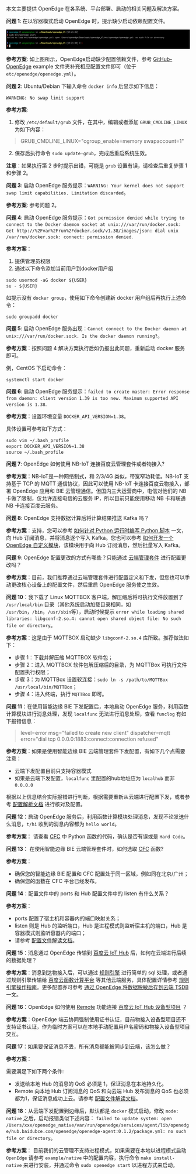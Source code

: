 本文主要提供 OpenEdge 在各系统、平台部署、启动的相关问题及解决方案。

**问题 1**: 在以容器模式启动 OpenEdge 时，提示缺少启动依赖配置文件。

![图片](../images/faq/docker-engine-conf-miss.png)

**参考方案**: 如上图所示，OpenEdge启动缺少配置依赖文件，参考 [GitHub-OpenEdge](https://github.com/baidu/openedge) example 文件夹补充相应配置文件即可（位于 `etc/openedge/openedge.yml`）。

**问题 2**: Ubuntu/Debian 下输入命令 `docker info` 后显示如下信息：

```
WARNING: No swap limit support
```

**参考方案**:

1. 修改 `/etc/default/grub` 文件，在其中，编辑或者添加 `GRUB_CMDLINE_LINUX` 为如下内容：
> GRUB_CMDLINE_LINUX="cgroup_enable=memory swapaccount=1"

2. 保存后执行命令 `sudo update-grub`，完成后重启系统生效。

**注意**：如果执行第 2 步时提示出错，可能是 `grub` 设置有误，请检查后重复步骤 1 和步骤 2。

**问题 3**: 启动 OpenEdge 服务提示：`WARNING: Your kernel does not support swap limit capabilities. Limitation discarded`。

**参考方案**: 参考问题 2。

**问题 4**: 启动 OpenEdge 服务提示：`Got permission denied while trying to connect to the Docker daemon socket at unix:///var/run/docker.sock: Get http://%2Fvar%2Frun%2Fdocker.sock/v1.38/images/json: dial unix /var/run/docker.sock: connect: permission denied`.

**参考方案**：

1. 提供管理员权限
2. 通过以下命令添加当前用户到docker用户组

```shell
sudo usermod -aG docker ${USER}
su - ${USER}
```

如提示没有 `docker group`，使用如下命令创建新 docker 用户组后再执行上述命令：

```shell
sudo groupadd docker
```

**问题 5**: 启动 OpenEdge 服务出现：`Cannot connect to the Docker daemon at unix:///var/run/docker.sock. Is the docker daemon running?`。

**参考方案**：按照问题 4 解决方案执行后如仍报出此问题，重新启动 docker 服务即可。

例，CentOS 下启动命令：

```shell
systemctl start docker
```

**问题 6**: 启动 OpenEdge 服务提示：`failed to create master: Error response from daemon: client version 1.39 is too new. Maximum supported API version is 1.38`.

**参考方案**：设置环境变量 `DOCKER_API_VERSION=1.38`。

具体设置可参考如下方式：

```shell
sudo vim ~/.bash_profile
export DOCKER_API_VERSION=1.38
source ~/.bash_profile
```

**问题 7**: OpenEdge 如何使用 NB-IoT 连接百度云管理套件或者物接入?

**参考方案**：NB-IoT是一种网络制式，和 2/3/4G 类似，带宽窄功耗低。NB-IoT 支持基于 TCP 的 MQTT 通信协议，因此可以使用 NB-IoT 卡连接百度云物接入，部署 OpenEdge 应用和 BIE 云管理通信。但国内三大运营商中，电信对他们的 NB 卡做了限制，仅允许连接电信的云服务 IP，所以目前只能使用移动 NB 卡和联通 NB 卡连接百度云服务。

**问题 8**: OpenEdge 支持数据计算后将计算结果推送 Kafka 吗？

**参考方案**：支持，您可以参考 [如何针对 Python 运行时编写 Python 脚本](https://github.com/baidu/openedge/blob/master/doc/zh-cn/customize/How-to-write-a-python-script-for-python-runtime.md) 一文，向 Hub 订阅消息，并将消息逐个写入 Kafka。您也可以参考 [如何开发一个 OpenEdge 自定义模块](customize/How-to-develop-a-customize-module-for-OpenEdge.md)，该模块用于向 Hub 订阅消息，然后批量写入 Kafka。

**问题 9**: OpenEdge 配置更改的方式有哪些？只能通过 [云端管理套件](https://cloud.baidu.com/product/bie.html) 进行配置更改吗？

**参考方案**：目前，我们推荐通过云端管理套件进行配置定义和下发，但您也可以手动更改核心设备上的配置文件，然后重启 OpenEdge 服务使之生效。

**问题 10**：我下载了 Linux MQTTBOX 客户端，解压缩后将可执行文件放置到了 `/usr/local/bin` 目录（其他系统启动加载目录相同，如 `/usr/bin`，`/bin`，`/usr/sbin`等），启动时候提示 `error while loading shared libraries: libgconf-2.so.4: cannot open shared object file: No such file or directory`。

**参考方案**：这是由于 MQTTBOX 启动缺少 `libgconf-2.so.4` 库所致。推荐做法如下：

- 步骤 1：下载并解压缩 MQTTBOX 软件包；
- 步骤 2：进入 MQTTBOX 软件包解压缩后的目录，为 MQTTBox 可执行文件配置执行权限；
- 步骤 3：为 MQTTBox 设置软连接：`sudo ln -s /path/to/MQTTBox /usr/local/bin/MQTTBox`；
- 步骤 4：进入终端，执行 `MQTTBox` 即可。

**问题 11**：在使用智能边缘 BIE 下发配置后，本地启动 OpenEdge 服务，利用函数计算模块进行消息处理，发现 `localfunc` 无法进行消息处理，查看 `funclog` 有如下报错信息：

> level=error msg="failed to create new client" dispatcher=mqtt error="dial tcp 0.0.0.0:1883:connect:connection refused"

**参考方案**：如果是使用智能边缘 BIE 云端管理套件下发配置，有如下几个点需要注意：

- 云端下发配置目前只支持容器模式
- 如果是云端下发配置，`localfunc` 里配置的hub地址应为 `localhub` 而非 `0.0.0.0`

根据以上信息结合实际报错进行判断，根据需要重新从云端进行配置下发，或者参考 [配置解析文档](./tutorials/Config-interpretation.md) 进行核对及配置。

**问题 12**：启动 OpenEdge 服务后，利用函数计算模块处理消息，发现不论发送什么消息，`t/hi` 收到的消息内容都为 `hello world`。

**参考方案**： 请查看 [CFC](https://cloud.baidu.com/product/cfc.html) 中 Python 函数的代码，确认是否有误或是 `Hard Code`。

**问题 13**： 在使用智能边缘 BIE 云端管理套件时，如何选取 [CFC](https://cloud.baidu.com/product/cfc.html) 函数?

**参考方案**：

- 确保您的智能边缘 BIE 配置和 CFC 配置处于同一区域，例如同在北京/广州；
- 确保您的函数在 CFC 平台已经发布。

**问题 14**：配置文件中的 ports 和 Hub 配置文件中的 listen 有什么关系？

**参考方案**：

- ports 配置了宿主机和容器内的端口映射关系；
- listen 则是 Hub 的监听端口，Hub 是进程模式则监听宿主机的端口，Hub 是容器模式则监听容器内的端口；
- 请参考 [配置文件解读文档](./tutorials/Config-interpretation.md)。

**问题 15**：消息通过 OpenEdge 传输到 [百度云 IoT Hub](https://cloud.baidu.com/product/iot.html) 后，如何在云端进行后续的数据处理？

**参考方案**：消息到达物接入后，可以通过 [规则引擎](https://cloud.baidu.com/product/re.html) 进行简单的 sql 处理，或者通过规则引擎传输给 [百度云函数计算平台](https://cloud.baidu.com/product/cfc.html) 等其他云端服务，具体配置详情参考 [规则引擎操作指南](https://cloud.baidu.com/doc/RE/GUIGettingStarted.html#.E6.93.8D.E4.BD.9C.E5.87.86.E5.A4.87)。更多配置亦可参考 [通过 OpenEdge 将数据脱敏后存到云端 TSDB](practice/Write-data-to-TSDB-with-OpenEdge.md) 一文。

**问题 16**：OpenEdge 如何使用 [Remote](./tutorials/Message-synchronize-with-iothub-through-remote-module.md) 功能连接 [百度云 IoT Hub 设备型项目](https://cloud.baidu.com/doc/IOT/GettingStarted.html#.E5.88.9B.E5.BB.BA.E7.89.A9.E6.A8.A1.E5.9E.8B) ？

**参考方案**：OpenEdge 端云协同强制使用证书认证，目前物接入设备型项目还不支持证书认证，作为临时方案可以在本地手动配置用户名密码和物接入设备型项目交互。

**问题 17**：如果要保证消息不丢，所有消息都能被同步到云端，该怎么做？

**参考方案**：

需要满足下如下两个条件:

- 发送给本地 Hub 的消息的 QoS 必须是 1，保证消息在本地持久化。
- Remote 向本地 Hub 订阅消息的 QoS 和向云端 Hub 发布消息的 QoS 也必须都为1，保证消息成功上云。请参考 [配置文件解读文档](./tutorials/Config-interpretation.md)。

**问题 18**：从云端下发配置到边缘后，默认都是 `docker` 模式启动，修改 `mode: native` 之后，启动报错类似下述内容： `failed to update system: open /Users/xxx/openedge_native/var/run/openedge/services/agent/lib/openedge/hub.baidubce.com/openedge/openedge-agent:0.1.2/package.yml: no such file or directory`。

**参考方案**： 目前我们的云管理不支持进程模式，如果需要在本地以进程模式启动 `OpenEdge` 请参考 `example/native` 中的配置内容，执行命令 `make install-native` 来进行安装，并通过命令 `sudo openedge start` 以进程方式来启动。